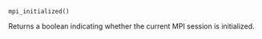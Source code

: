 ```
mpi_initialized()
```

Returns a boolean indicating whether the current MPI session is initialized.
